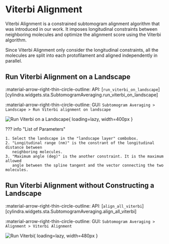 # Viterbi Alignment

Viterbi Alignment is a constrained subtomogram alignment algorithm that was introduced
in our work. It imposes longitudinal constraints between neighboring molecules and
optimize the alignment score using the Viterbi algorithm.

Since Viterbi Alignment only consider the longitudinal constraints, all the molecules
are split into each protofilament and aligned independently in parallel.

## Run Viterbi Alignment on a Landscape

:material-arrow-right-thin-circle-outline: API: [`run_viterbi_on_landscape`][cylindra.widgets.sta.SubtomogramAveraging.run_viterbi_on_landscape]

:material-arrow-right-thin-circle-outline: GUI: `Subtomogram Averaging > Landscape > Run Viterbi alignment on landscape`

![Run Viterbi on a Landscape](../images/run_viterbi_on_landscape.png){ loading=lazy, width=400px }

??? info "List of Parameters"

    1. Select the landscape in the "landscape layer" combobox.
    2. "Longitudinal range (nm)" is the constrant of the longitudinal distance between
       neighboring molecules.
    3. "Maximum angle (deg)" is the another constraint. It is the maximum allowed
       angle between the spline tangent and the vector connecting the two molecules.

## Run Viterbi Alignment without Constructing a Landscape

:material-arrow-right-thin-circle-outline: API: [`align_all_viterbi`][cylindra.widgets.sta.SubtomogramAveraging.align_all_viterbi]

:material-arrow-right-thin-circle-outline: GUI: `Subtomogram Averaging > Alignment > Viterbi Alignment`

![Run Viterbi](../images/align_all_viterbi.png){ loading=lazy, width=480px }
